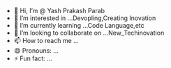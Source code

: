 - 👋 Hi, I’m @ Yash Prakash Parab
- 👀 I’m interested in ...Devopling,Creating Inovation
- 🌱 I’m currently learning ...Code Language,etc
- 💞️ I’m looking to collaborate on ...New_Techinovation
- 📫 How to reach me ...
- 😄 Pronouns: ...
- ⚡ Fun fact: ...

<!---
Yashparab1777/Yashparab1777 is a ✨ special ✨ repository because its `README.md` (this file) appears on your GitHub profile.
You can click the Preview link to take a look at your changes.
--->
